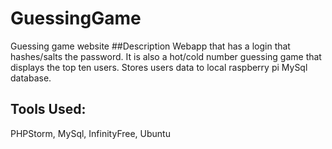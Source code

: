 # GuessingGame
Guessing game website
##Description
Webapp that has a login that hashes/salts the password. 
It is also a hot/cold number guessing game that displays the top ten users.
Stores users data to local raspberry pi MySql database.
## Tools Used:
PHPStorm, 
MySql, 
InfinityFree,
Ubuntu

